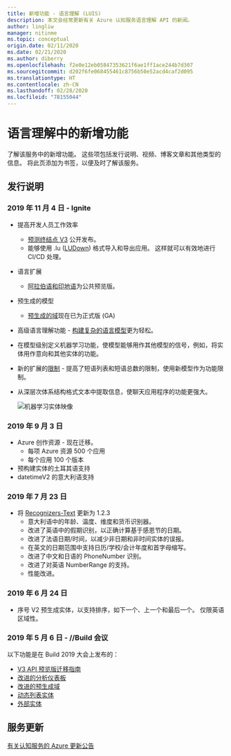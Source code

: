 ```yaml
---
title: 新增功能 - 语言理解 (LUIS)
description: 本文会经常更新有关 Azure 认知服务语言理解 API 的新闻。
author: lingliw
manager: nitinme
ms.topic: conceptual
origin.date: 02/11/2020
ms.date: 02/21/2020
ms.author: diberry
ms.openlocfilehash: f2e0e12eb05847353621f6ae1ff1ace244b7d307
ms.sourcegitcommit: d202f6fe068455461c8756b50e52acd4caf2d095
ms.translationtype: HT
ms.contentlocale: zh-CN
ms.lasthandoff: 02/28/2020
ms.locfileid: "78155044"
---
```

# <a name="whats-new-in-language-understanding"></a>语言理解中的新增功能

了解该服务中的新增功能。 这些项包括发行说明、视频、博客文章和其他类型的信息。 将此页添加为书签，以便及时了解该服务。

## <a name="release-notes"></a>发行说明

### <a name="november-4-2019---ignite"></a>2019 年 11 月 4 日 - Ignite

* 提高开发人员工作效率
    * [预测终结点 V3](luis-migration-api-v3.md) 公开发布。
    * 能够使用 .lu ([LUDown](https://github.com/microsoft/botbuilder-tools/tree/master/packages/Ludown)) 格式导入和导出应用。 这样就可以有效地进行 CI/CD 处理。
* 语言扩展
    * [阿拉伯语和印地语](luis-language-support.md)为公共预览版。
* 预生成的模型
    * [预生成的域](luis-reference-prebuilt-domains.md)现在已为正式版 (GA)
* 高级语言理解功能 - [构建复杂的语言模型](luis-concept-entity-types.md)更为轻松。
* 在模型级别定义机器学习功能，使模型能够用作其他模型的信号，例如，将实体用作意向和其他实体的功能。
* 新的扩展的[限制](luis-boundaries.md) - 提高了短语列表和短语总数的限制，使用新模型作为功能限制。
* 从深层次体系结构格式文本中提取信息，使聊天应用程序的功能更强大。

    ![机器学习实体映像](./media/whats-new/deep-entity-extraction-example.png)

### <a name="september-3-2019"></a>2019 年 9 月 3 日

* Azure 创作资源 - 现在迁移。
    * 每项 Azure 资源 500 个应用
    * 每个应用 100 个版本
* 预构建实体的土耳其语支持
* datetimeV2 的意大利语支持

### <a name="july-23-2019"></a>2019 年 7 月 23 日

* 将 [Recognizers-Text](https://github.com/microsoft/Recognizers-Text/releases/tag/dotnet-v1.2.3) 更新为 1.2.3
    * 意大利语中的年龄、温度、维度和货币识别器。
    * 改进了英语中的假期识别，以正确计算基于感恩节的日期。
    * 改进了法语日期/时间，以减少非日期和非时间实体的误报。
    * 在英文的日期范围中支持日历/学校/会计年度和首字母缩写。
    * 改进了中文和日语的 PhoneNumber 识别。
    * 改进了对英语 NumberRange 的支持。
    * 性能改进。

### <a name="june-24-2019"></a>2019 年 6 月 24 日

* 序号 V2 预生成实体，以支持排序，如下一个、上一个和最后一个。 仅限英语区域性。

### <a name="may-6-2019---build-conference"></a>2019 年 5 月 6 日 - //Build 会议

以下功能是在 Build 2019 大会上发布的：

* [V3 API 预览版迁移指南](luis-migration-api-v3.md)
* [改进的分析仪表板](luis-how-to-use-dashboard.md)
* [改进的预生成域](luis-reference-prebuilt-domains.md) 
* [动态列表实体](luis-migration-api-v3.md#dynamic-lists-passed-in-at-prediction-time)
* [外部实体](luis-migration-api-v3.md#external-entities-passed-in-at-prediction-time)


## <a name="service-updates"></a>服务更新

[有关认知服务的 Azure 更新公告](https://www.azure.cn/zh-cn/what-is-new/)